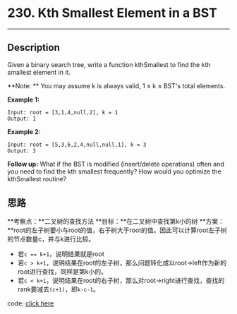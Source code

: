 # 230. Kth Smallest Element in a BST
---------

## Description
Given a binary search tree, write a function kthSmallest to find the kth smallest element in it.

**Note: **
You may assume k is always valid, 1 ≤ k ≤ BST's total elements.

**Example 1:**

	Input: root = [3,1,4,null,2], k = 1
	Output: 1
**Example 2:**

	Input: root = [5,3,6,2,4,null,null,1], k = 3
	Output: 3
**Follow up:**
What if the BST is modified (insert/delete operations) often and you need to find the kth smallest frequently? How would you optimize the kthSmallest routine?

## 思路
**考察点：**二叉树的查找方法
**目标：**在二叉树中查找第k小的树
**方案：**root的左子树要小与root的值，右子树大于root的值。因此可以计算root左子树的节点数量c，并与k进行比较。
- 若`c == k+1`，说明结果就是root
- 若`c > k+1`，说明结果在root的左子树，那么问题转化成以root->left作为新的root进行查找，同样是第k小的。
- 若`c < k+1`，说明结果在root的右子树，那么对root->right进行查找，查找的rank要减去`(c+1)`，即`k-c-1`。

code: [click here](solution_1.cpp)